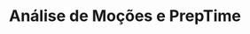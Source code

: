 ---
title: "Análise de Moções e PrepTime"
lang: "Portuguese"
year: "2023"
link: "flzgvS7tupY"
slides: ""
authors: ['Bruno da Costa Santos']
tags: []
layout: "workshop"
categories: ["workshops"]
---